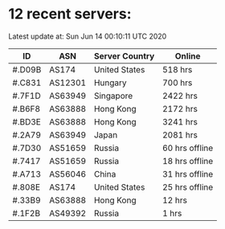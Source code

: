 # 12 recent servers:

Latest update at: Sun Jun 14 00:10:11 UTC 2020

| ID | ASN | Server Country | Online |
| -- | --- | -------------- | ------ |
| #.D09B | AS174 | United States | 518 hrs |
| #.C831 | AS12301 | Hungary | 700 hrs |
| #.7F1D | AS63949 | Singapore | 2422 hrs |
| #.B6F8 | AS63888 | Hong Kong | 2172 hrs |
| #.BD3E | AS63888 | Hong Kong | 3241 hrs |
| #.2A79 | AS63949 | Japan | 2081 hrs |
| #.7D30 | AS51659 | Russia | 60 hrs offline |
| #.7417 | AS51659 | Russia | 18 hrs offline |
| #.A713 | AS56046 | China | 31 hrs offline |
| #.808E | AS174 | United States | 25 hrs offline |
| #.33B9 | AS63888 | Hong Kong | 12 hrs |
| #.1F2B | AS49392 | Russia | 1 hrs |


